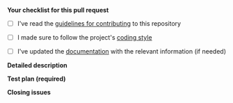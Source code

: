 <!-- Filling this template is mandatory -->

**Your checklist for this pull request**
- [ ] I've read the [guidelines for contributing](https://cutter.re/docs/contributing/code/getting-started.html) to this repository
- [ ] I made sure to follow the project's [coding style](https://cutter.re/docs/contributing/code/development-guidelines.html)
- [ ] I've updated the [documentation](https://cutter.re/docs/user-docs.html) with the relevant information (if needed)


**Detailed description**

<!-- Explain the **details** for making this change. Is a new feature implemented? What existing problem does the pull request solve? How does the pull request solve these issues? Please provide enough information so that others can review your pull request. -->

**Test plan (required)**

<!-- What steps should the reviewer take to test your pull request? Demonstrate that the code is solid. Example: The exact actions you made and their outcome. Add screenshots/videos if the pull request changes UI. This is your time to re-check that everything works and that you covered all the edge cases -->


<!-- **Code formatting**
Make sure you ran clang-format on your code before making the PR. Check our contribution guidelines here: https://cutter.re/docs/contributing/code/getting-started.html -->

**Closing issues**

<!-- put "closes #XXXX" in your comment to auto-close the issue that your PR fixes (if such). -->
